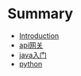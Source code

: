 # Summary

* [Introduction](README.md)
* [api网关](apiwang-guan.md)
* [java入门](javaru-men.md)
* [python](python.md)


